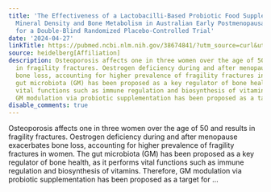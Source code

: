```yaml
---
title: 'The Effectiveness of a Lactobacilli-Based Probiotic Food Supplement on Bone
  Mineral Density and Bone Metabolism in Australian Early Postmenopausal Women: Protocol
  for a Double-Blind Randomized Placebo-Controlled Trial'
date: '2024-04-27'
linkTitle: https://pubmed.ncbi.nlm.nih.gov/38674841/?utm_source=curl&utm_medium=rss&utm_campaign=pubmed-2&utm_content=1FakS-2QOkCT8HsMOQP1bCRQ4YzyumYOmxmF0moLsQ3dFB1E9V&fc=20220326224207&ff=20240427180604&v=2.18.0.post9+e462414
source: heidelberg[Affiliation]
description: Osteoporosis affects one in three women over the age of 50 and results
  in fragility fractures. Oestrogen deficiency during and after menopause exacerbates
  bone loss, accounting for higher prevalence of fragility fractures in women. The
  gut microbiota (GM) has been proposed as a key regulator of bone health, as it performs
  vital functions such as immune regulation and biosynthesis of vitamins. Therefore,
  GM modulation via probiotic supplementation has been proposed as a target for ...
disable_comments: true
---
```

Osteoporosis affects one in three women over the age of 50 and results in fragility fractures. Oestrogen deficiency during and after menopause exacerbates bone loss, accounting for higher prevalence of fragility fractures in women. The gut microbiota (GM) has been proposed as a key regulator of bone health, as it performs vital functions such as immune regulation and biosynthesis of vitamins. Therefore, GM modulation via probiotic supplementation has been proposed as a target for ...